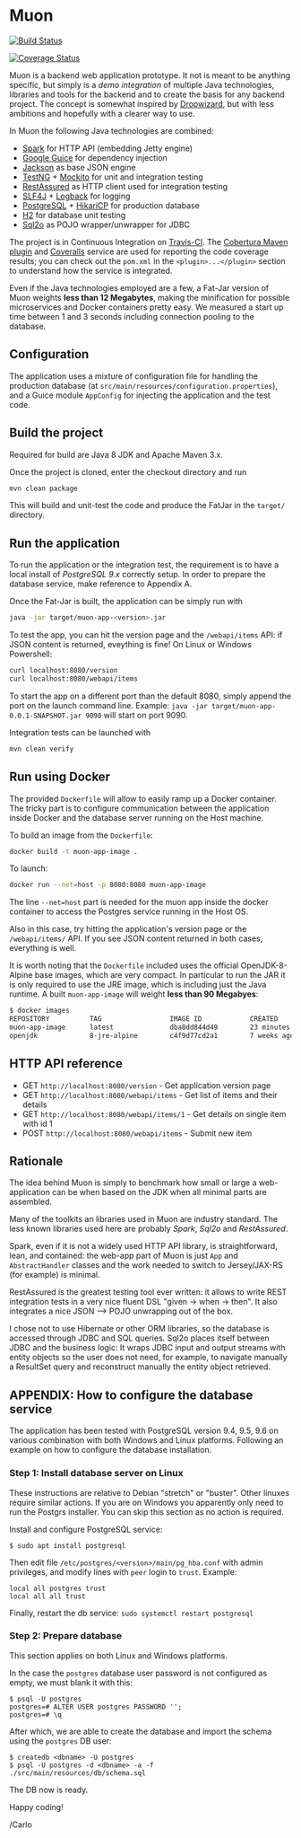# Muon

[![Build Status](https://travis-ci.org/carlomorelli/muon-app.svg?branch=master)](https://travis-ci.org/carlomorelli/muon-app)

[![Coverage Status](https://coveralls.io/repos/github/carlomorelli/muon-app/badge.svg?branch=master)](https://coveralls.io/github/carlomorelli/muon-app?branch=master)

Muon is a backend web application prototype.
It not is meant to be anything specific, but simply is a *demo integration* of multiple Java technologies, libraries and tools for the backend and to create the basis for any backend project.
The concept is somewhat inspired by [Dropwizard](www.dropwizard.io), but with less ambitions and hopefully with a clearer way to use.

In Muon the following Java technologies are combined:

* [Spark](http://sparkjava.com/) for HTTP API (embedding Jetty engine)
* [Google Guice](https://github.com/google/guice) for dependency injection
* [Jackson](https://github.com/FasterXML/jackson) as base JSON engine
* [TestNG](http://testng.org/doc/) + [Mockito](http://site.mockito.org/) for unit and integration testing
* [RestAssured](http://rest-assured.io/) as HTTP client used for integration testing
* [SLF4J](https://www.slf4j.org/) + [Logback](https://logback.qos.ch/) for logging
* [PostgreSQL](https://jdbc.postgresql.org/) + [HikariCP](https://github.com/brettwooldridge/HikariCP) for production database
* [H2](http://www.h2database.com/html/main.html) for database unit testing
* [Sql2o](http://www.sql2o.org/) as POJO wrapper/unwrapper for JDBC 

The project is in Continuous Integration on [Travis-CI](https://travis-ci.org/carlomorelli/project-muon).
The [Cobertura Maven plugin](http://www.mojohaus.org/cobertura-maven-plugin/) and [Coveralls](https://coveralls.io/github/carlomorelli/project-muon) service are used for reporting the code coverage results; you can check out the `pom.xml` in the `<plugin>...</plugin>` section to understand how the service is integrated.

Even if the Java technologies employed are a few, a Fat-Jar version of Muon weights **less than 12 Megabytes**, making the minification for possible microservices and Docker containers pretty easy. We measured a start up time between 1 and 3 seconds including connection pooling to the database.

## Configuration
The application uses a mixture of configuration file for handling the production database (at `src/main/resources/configuration.properties`), and a Guice module `AppConfig` for injecting the application and the test code.

## Build the project
Required for build are Java 8 JDK and Apache Maven 3.x.

Once the project is cloned, enter the checkout directory and run 
```bash
mvn clean package
```
This will build and unit-test the code and produce the FatJar in the `target/` directory. 

## Run the application
To run the application or the integration test, the requirement is to have a local install of *PostgreSQL 9.x* correctly setup. In order to prepare the database service, make reference to Appendix A.

Once the Fat-Jar is built, the application can be simply run with
```bash
java -jar target/muon-app-<version>.jar
```
To test the app, you can hit the version page and the `/webapi/items` API: if JSON content is returned, eveything is fine! On Linux or Windows Powershell:
```bash
curl localhost:8080/version
curl localhost:8080/webapi/items
```
To start the app on a different port than the default 8080, simply append the port on the launch command line. Example: `java -jar target/muon-app-0.0.1-SNAPSHOT.jar 9090` will start on port 9090.

Integration tests can be launched with 
```bash
mvn clean verify
```


## Run using Docker
The provided `Dockerfile` will allow to easily ramp up a Docker container. The tricky part is to configure communication between the application inside Docker and the database server running on the Host machine.

To build an image from the `Dockerfile`:
```bash
docker build -t muon-app-image .
```
To launch:
```bash
docker run --net=host -p 8080:8080 muon-app-image
```
The line `--net=host` part is needed for the muon app inside the docker container to access the Postgres service running in the Host OS.

Also in this case, try hitting the application's version page or the `/webapi/items/` API. If you see JSON content returned in both cases, everything is well. 

It is worth noting that the `Dockerfile` included uses the official OpenJDK-8-Alpine base images, which are very compact. In particular to run the JAR it is only required to use the JRE image, which is including just the Java runtime. A built `muon-app-image` will weight **less than 90 Megabyes**:
```bash 
$ docker images
REPOSITORY          TAG                 IMAGE ID            CREATED             SIZE
muon-app-image      latest              dba8dd844d49        23 minutes ago      92MB
openjdk             8-jre-alpine        c4f9d77cd2a1        7 weeks ago         81.4MB
```

 
## HTTP API reference
* GET `http://localhost:8080/version` - Get application version page
* GET `http://localhost:8080/webapi/items` - Get list of items and their details
* GET `http://localhost:8080/webapi/items/1` - Get details on single item with id 1
* POST `http://localhost:8080/webapi/items` - Submit new item


## Rationale
The idea behind Muon is simply to benchmark how small or large a web-application can be when based on the JDK when all minimal parts are assembled.

Many of the toolkits an libraries used in Muon are industry standard. The less known libraries used here are probably *Spark*, *Sql2o* and *RestAssured*.

Spark, even if it is not a widely used HTTP API library, is straightforward, lean, and contained: the web-app part of Muon is just `App` and `AbstractHandler` classes and the work needed to switch to Jersey/JAX-RS (for example) is minimal.

RestAssured is the greatest testing tool ever written: it allows to write REST integration tests in a very nice fluent DSL "given -> when -> then". It also integrates a nice JSON --> POJO unwrapping out of the box.

I chose not to use Hibernate or other ORM libraries, so the database is accessed through JDBC and SQL queries. Sql2o places itself between JDBC and the business logic: It wraps JDBC input and output streams with entity objects so the user does not need, for example, to navigate manually a ResultSet query and reconstruct manually the entity object retrieved. 


## APPENDIX: How to configure the database service

The application has been tested with PostgreSQL version 9.4, 9.5, 9.6 on various combination with both Windows and Linux platforms. Following an example on how to configure the database installation.

### Step 1: Install database server on Linux
These instructions are relative to Debian "stretch" or "buster". Other linuxes require similar actions. If you are on Windows you apparently only need to run the Postgrs installer. You can skip this section as no action is required.

Install and configure PostgreSQL service:
```
$ sudo apt install postgresql
```
Then edit file `/etc/postgres/<version>/main/pg_hba.conf` with admin privileges, and modify lines with `peer` login to `trust`.
Example:
```
local all postgres trust
local all all trust
```
Finally, restart the db service: `sudo systemctl restart postgresql`

### Step 2: Prepare database
This section applies on both Linux and Windows platforms.

In the case the `postgres` database user password is not configured as empty, we must blank it with this: 
```
$ psql -U postgres
postgres=# ALTER USER postgres PASSWORD '';
postgres=# \q
```
After which, we are able to create the database and import the schema using the `postgres` DB user:
```
$ createdb <dbname> -U postgres
$ psql -U postgres -d <dbname> -a -f ./src/main/resources/db/schema.sql
```
The DB now is ready.



Happy coding!

/Carlo


